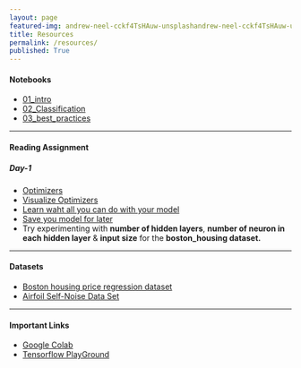 ```yaml
---
layout: page
featured-img: andrew-neel-cckf4TsHAuw-unsplashandrew-neel-cckf4TsHAuw-unsplash
title: Resources
permalink: /resources/
published: True
---
```


<!-- <h1 style="text-align: center;">{{ site.batch_name }} Batch</h1> -->

<!-- <h2 style="text-align: center;">Resources will be available once the course begins!</h2> -->

#### Notebooks
- [01_intro](https://nbviewer.jupyter.org/github/Ai-Adventures/rmd/blob/master/notebooks/01_intro.ipynb?flush_cache=true)
- [02_Classification](https://nbviewer.jupyter.org/github/Ai-Adventures/rmd/blob/master/notebooks/02_Classification.ipynb?flush_cache=true)
- [03_best_practices](https://nbviewer.jupyter.org/github/Ai-Adventures/rmd/blob/master/notebooks/03_best_practices.ipynb?flush_cache=true)


***

#### Reading Assignment

##### Day-1
- [Optimizers](https://keras.io/optimizers/)
- [Visualize Optimizers](https://emiliendupont.github.io/2018/01/24/optimization-visualization/)
- [Learn waht all you can do with your model](https://keras.io/models/about-keras-models/)
- [Save you model for later](https://www.tensorflow.org/guide/keras/save_and_serialize)
- Try experimenting with **number of hidden layers**, **number of neuron in each hidden layer** & **input size** for the **boston_housing dataset.**

***

#### Datasets
- [Boston housing price regression dataset](https://keras.io/datasets/#boston-housing-price-regression-dataset)
- [Airfoil Self-Noise Data Set](https://archive.ics.uci.edu/ml/datasets/Airfoil+Self-Noise)

***

#### Important Links
- [Google Colab](https://colab.research.google.com/)
- [Tensorflow PlayGround](https://playground.tensorflow.org/)